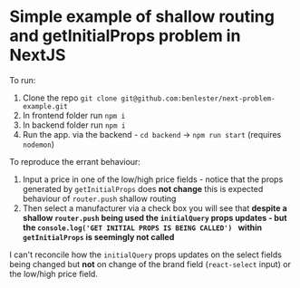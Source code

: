 # Simple example of shallow routing and getInitialProps problem in NextJS

To run:

 1. Clone the repo `git clone git@github.com:benlester/next-problem-example.git`
 2. In frontend folder run `npm i`
 3. In backend folder run `npm i`
 4. Run the app. via the backend - `cd backend` -> `npm run start` (requires `nodemon`)

To reproduce the errant behaviour:

 1. Input a price in one of the low/high price fields - notice that the props generated by `getInitialProps` does **not change** this is expected behaviour of `router.push` shallow routing
 2. Then select a manufacturer via a check box you will see that **despite a shallow `router.push` being used the `initialQuery` props updates - but the `console.log('GET INITIAL PROPS IS BEING CALLED')
` within `getInitialProps` is seemingly not called**

I can't reconcile how the `initialQuery` props updates on the select fields being changed but  **not** on change of the brand field (`react-select` input) or the low/high price field.

